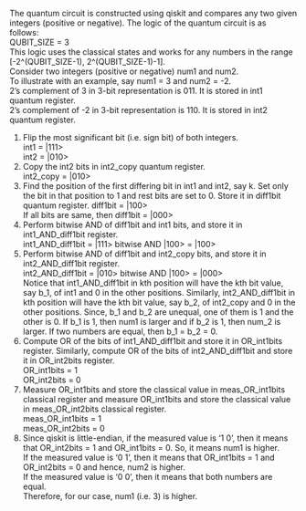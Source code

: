 The quantum circuit is constructed using qiskit and compares any two given integers (positive or negative).
The logic of the quantum circuit is as follows: <br>
QUBIT_SIZE = 3 <br>
This logic uses the classical states and works for any numbers in the range [-2^(QUBIT_SIZE-1), 2^(QUBIT_SIZE-1)-1]. <br>
Consider two integers (positive or negative) num1 and num2. <br>
To illustrate with an example, say num1 = 3 and num2 = -2. <br>
2’s complement of 3 in 3-bit representation is 011. It is stored in int1 quantum register. <br>
2’s complement of -2 in 3-bit representation is 110. It is stored in int2 quantum register. <br>
1. Flip the most significant bit (i.e. sign bit) of both integers. <br>
int1 = |111> <br>
int2 = |010> <br>
2. Copy the int2 bits in int2_copy quantum register. <br>
int2_copy = |010> <br>
3. Find the position of the first differing bit in int1 and int2, say k. Set only the bit in that position to 1 and rest bits are set to 0. Store it in diff1bit quantum register. 
diff1bit = |100> <br>
If all bits are same, then diff1bit = |000> <br>
4. Perform bitwise AND of diff1bit and int1 bits, and store it in int1_AND_diff1bit register. <br>
int1_AND_diff1bit = |111> bitwise AND |100> = |100> <br>
5. Perform bitwise AND of diff1bit and int2_copy bits, and store it in int2_AND_diff1bit register. <br>
int2_AND_diff1bit = |010> bitwise AND |100> = |000> <br>
Notice that int1_AND_diff1bit in kth position will have the kth bit value, say b_1, of int1 and 0 in the other positions. Similarly, int2_AND_diff1bit in kth position will have the kth bit value, say b_2, of int2_copy and 0 in the other positions. Since, b_1 and b_2 are unequal, one of them is 1 and the other is 0. If b_1 is 1, then num1 is larger and if b_2 is 1, then num_2 is larger. If two numbers are equal, then b_1 = b_2 = 0. <br>
6. Compute OR of the bits of int1_AND_diff1bit and store it in OR_int1bits register. Similarly, compute OR of the bits of int2_AND_diff1bit and store it in OR_int2bits register. <br>
OR_int1bits = 1 <br>
OR_int2bits = 0 <br>
7. Measure OR_int1bits and store the classical value in meas_OR_int1bits classical register and measure OR_int1bits and store the classical value in meas_OR_int2bits classical register. <br>
meas_OR_int1bits = 1 <br>
meas_OR_int2bits = 0 <br>
8. Since qiskit is little-endian, if the measured value is ‘1 0’, then it means that OR_int2bits = 1 and OR_int1bits = 0. So, it means num1 is higher. <br>
If the measured value is ‘0 1’, then it means that OR_int1bits = 1 and OR_int2bits = 0 and hence, num2 is higher. <br>
If the measured value is ‘0 0’, then it means that both numbers are equal. <br>
Therefore, for our case, num1 (i.e. 3) is higher. <br>







